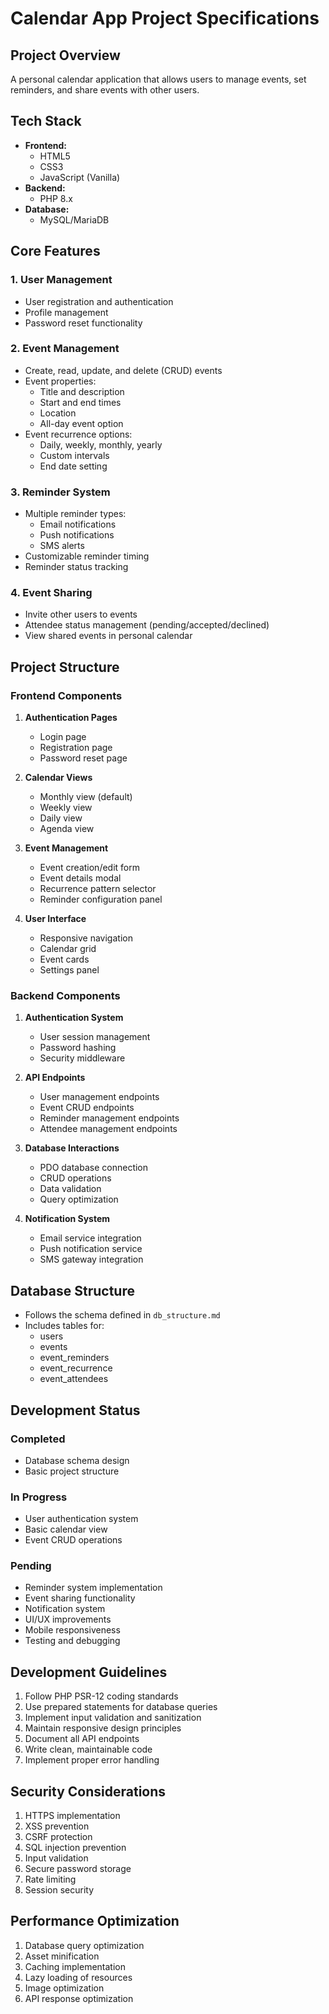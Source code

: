 # Calendar App Project Specifications

## Project Overview
A personal calendar application that allows users to manage events, set reminders, and share events with other users.

## Tech Stack
- **Frontend:**
  - HTML5
  - CSS3
  - JavaScript (Vanilla)
- **Backend:**
  - PHP 8.x
- **Database:**
  - MySQL/MariaDB

## Core Features

### 1. User Management
- User registration and authentication
- Profile management
- Password reset functionality

### 2. Event Management
- Create, read, update, and delete (CRUD) events
- Event properties:
  - Title and description
  - Start and end times
  - Location
  - All-day event option
- Event recurrence options:
  - Daily, weekly, monthly, yearly
  - Custom intervals
  - End date setting

### 3. Reminder System
- Multiple reminder types:
  - Email notifications
  - Push notifications
  - SMS alerts
- Customizable reminder timing
- Reminder status tracking

### 4. Event Sharing
- Invite other users to events
- Attendee status management (pending/accepted/declined)
- View shared events in personal calendar

## Project Structure

### Frontend Components
1. **Authentication Pages**
   - Login page
   - Registration page
   - Password reset page

2. **Calendar Views**
   - Monthly view (default)
   - Weekly view
   - Daily view
   - Agenda view

3. **Event Management**
   - Event creation/edit form
   - Event details modal
   - Recurrence pattern selector
   - Reminder configuration panel

4. **User Interface**
   - Responsive navigation
   - Calendar grid
   - Event cards
   - Settings panel

### Backend Components
1. **Authentication System**
   - User session management
   - Password hashing
   - Security middleware

2. **API Endpoints**
   - User management endpoints
   - Event CRUD endpoints
   - Reminder management endpoints
   - Attendee management endpoints

3. **Database Interactions**
   - PDO database connection
   - CRUD operations
   - Data validation
   - Query optimization

4. **Notification System**
   - Email service integration
   - Push notification service
   - SMS gateway integration

## Database Structure
- Follows the schema defined in `db_structure.md`
- Includes tables for:
  - users
  - events
  - event_reminders
  - event_recurrence
  - event_attendees

## Development Status

### Completed
- Database schema design
- Basic project structure

### In Progress
- User authentication system
- Basic calendar view
- Event CRUD operations

### Pending
- Reminder system implementation
- Event sharing functionality
- Notification system
- UI/UX improvements
- Mobile responsiveness
- Testing and debugging

## Development Guidelines
1. Follow PHP PSR-12 coding standards
2. Use prepared statements for database queries
3. Implement input validation and sanitization
4. Maintain responsive design principles
5. Document all API endpoints
6. Write clean, maintainable code
7. Implement proper error handling

## Security Considerations
1. HTTPS implementation
2. XSS prevention
3. CSRF protection
4. SQL injection prevention
5. Input validation
6. Secure password storage
7. Rate limiting
8. Session security

## Performance Optimization
1. Database query optimization
2. Asset minification
3. Caching implementation
4. Lazy loading of resources
5. Image optimization
6. API response optimization

